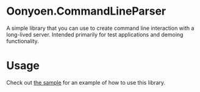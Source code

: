 # Oonyoen.CommandLineParser
A simple library that you can use to create command line interaction with a long-lived server. Intended primarily for test applications and demoing functionality.

# Usage

Check out [the sample](https://github.com/oonyoen-org/Oonyoen.CommandLineParser/tree/main/samples/Oonyoen.CommandLineParser.Sample) for an example of how to use this library.
